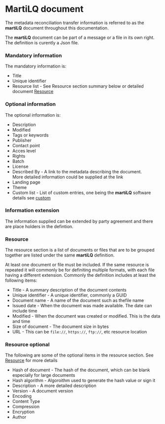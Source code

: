 # MartiLQ document

The metadata reconciliation transfer information is referred
to as the **martiLQ** document throughout this documentation.

The **martiLQ** document can be part of a message or a file
in its own right. The definition is curently a Json file.



### Mandatory information

The mandatory information is:

* Title
* Unique identifier
* Resource list - See Resource section summary below or detailed document [Resource](resources.md)

### Optional information

The optional information is:

* Description
* Modified
* Tags or keywords
* Publisher
* Contact point
* Acces level
* Rights
* Batch
* License
* Described By - A link to the metadata describing the document.  
   More detailed information could be supplied at the link
* Landing page
* Theme
* Custom list - List of custom entries, one being the **martiLQ** software details
  see [custom](custom.md)

### Information extension

The information supplied can be extended by party agreement and there
are place holders in the defintion.

### Resource 

The resource section is a list of documents or files that are to be grouped
together are listed under the same **martiLQ** definition.

At least one document or file must be included.  If the same resource is repeated 
it will commonly be for definiting multiple formats, with each file having a 
different extension.  Commonly the definition includes at least the following
items:

* Title - A summary description of the document contents
* Unique identifier - A unique identifier, commonly a GUID
* Document name - A name of the document such as thefile name
* Issued date - When the document was made available. The date can include time 
* Modified - When the document was created or modified.  This is the data and time
* Size of document - The document size in bytes
* URL - This can be ``file://``, ``https://``, ``ftp://``, etc resource location

### Resource optional

The following are some of the optional items in the resource section.  See [Resource](resources.md)
for more details

* Hash of document - The hash of the document, which can be blank especially for large documents
* Hash algorithm - Algoroithm used to generate the hash value or sign it
* Description - A more detailed description 
* Version - A document version
* Encoding
* Content Type 
* Compression
* Encryption
* Author
